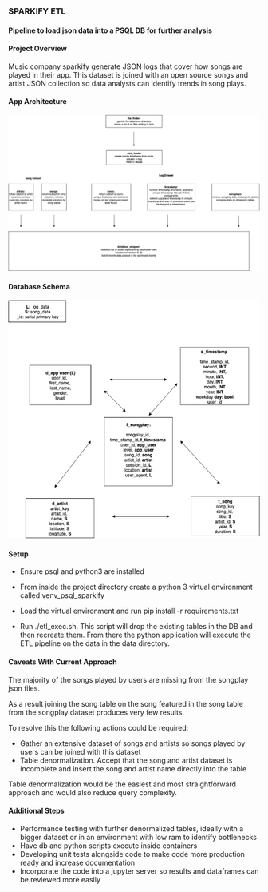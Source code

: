 ### SPARKIFY ETL 
#### Pipeline to load json data into a PSQL DB for further analysis

#### Project Overview

Music company sparkify generate JSON logs that cover how songs are played in their app. This dataset is joined with an open source songs and artist JSON collection so data analysts can identify trends in song plays.

#### App Architecture
![App Architecture Diagram](diagrams/sparkify_app.jpg)

#### Database Schema 
![(Database Schema)](diagrams/sparkify_sql.jpg)

#### Setup

* Ensure psql and python3 are installed

* From inside the project directory create a python 3 virtual environment called venv_psql_sparkify
  
* Load the virtual environment and run pip install -r requirements.txt
  
* Run ./etl_exec.sh. This script will drop the existing tables in the DB and then recreate them. From there the python application will execute the ETL pipeline on the data in the data directory. 

#### Caveats With Current Approach

The majority of the songs played by users are missing from the songplay json files. 

As a result joining the song table on the song featured in the song table from the songplay dataset produces very few results. 

To resolve this the following actions could be required:

* Gather an extensive dataset of songs and artists so songs played by users can be joined with this dataset
* Table denormalization. Accept that the song and artist dataset is incomplete and insert the song and artist name directly into the table

Table denormalization would be the easiest and most straightforward approach and would also reduce query complexity. 

#### Additional Steps

* Performance testing with further denormalized tables, ideally with a bigger dataset or in an environment with low ram to identify bottlenecks
* Have db and python scripts execute inside containers
* Developing unit tests alongside code to make code more production ready and increase documentation
* Incorporate the code into a jupyter server so results and dataframes can be reviewed more easily


